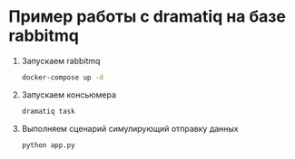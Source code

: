 # Пример работы с dramatiq на базе rabbitmq

1. Запускаем rabbitmq
    ```bash
    docker-compose up -d
    ```
   
1. Запускаем консьюмера
    ```bash
    dramatiq task
    ```
   
1. Выполняем сценарий симулирующий отправку данных
    ```bash
   python app.py
    ```
